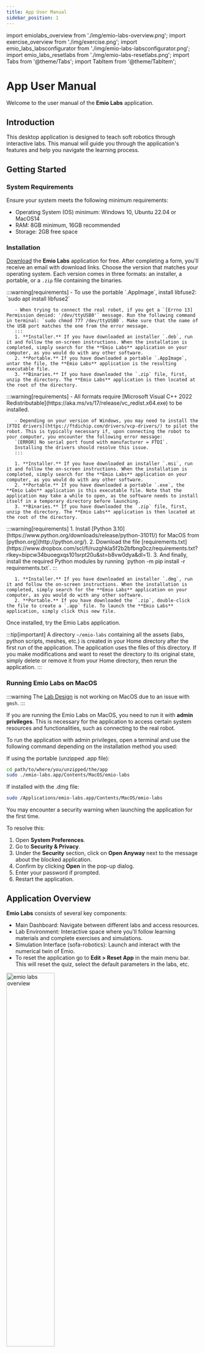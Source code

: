 ```yaml
---
title: App User Manual
sidebar_position: 1
---
```


import emiolabs_overview from './img/emio-labs-overview.png';
import exercise_overview from './img/exercise.png';
import emio_labs_labsconfigurator from './img/emio-labs-labsconfigurator.png';
import emio_labs_resetlabs from './img/emio-labs-resetlabs.png';
import Tabs from '@theme/Tabs';
import TabItem from '@theme/TabItem';

# App User Manual

Welcome to the user manual of the **Emio Labs** application.

## Introduction

This desktop application is designed to teach soft robotics through interactive labs. This manual will guide you through the application's features and help you navigate the learning process.

## Getting Started

### System Requirements

Ensure your system meets the following minimum requirements:

- Operating System (OS) minimum: Windows 10, Ubuntu 22.04 or MacOS14
- RAM: 8GB minimum, 16GB recommended
- Storage: 2GB free space

### Installation

[Download](https://mailchi.mp/compliance-robotics.com/download-emio-labs) the **Emio Labs** application for free. After completing a form, you'll receive an email with download links. Choose the version that matches your operating system. Each version comes in three formats: an installer, a portable, or a `.zip` file containing the binaries.

<Tabs className="unique-tabs" groupId="operating-systems">
  <TabItem value="linux" label="Linux" default>
       :::warning[requirements]
       - To use the portable `.AppImage`, install libfuse2: `sudo apt install libfuse2`

       - When trying to connect the real robot, if you get a `[Errno 13] Permission denied: '/dev/ttyUSB0'` message. Run the following command in terminal: `sudo chmod 777 /dev/ttyUSB0`. Make sure that the name of the USB port matches the one from the error message.
       ::: 
       1. **Installer.** If you have downloaded an installer `.deb`, run it and follow the on-screen instructions. When the installation is completed, simply search for the **Emio Labs** application on your computer, as you would do with any other software.
       2. **Portable.** If you have downloaded a portable `.AppImage`, untar the file, the **Emio Labs** application is the resulting executable file.   
       3. **Binaries.** If you have downloaded the `.zip` file, first, unzip the directory. The **Emio Labs** application is then located at the root of the directory. 
  </TabItem>
  <TabItem value="windows" label="Windows">
       :::warning[requirements]
       - All formats require [Microsoft Visual C++ 2022 Redistributable](https://aka.ms/vs/17/release/vc_redist.x64.exe) to be installed.

       - Depending on your version of Windows, you may need to install the [FTDI drivers](https://ftdichip.com/drivers/vcp-drivers/) to pilot the robot. This is typically necessary if, upon connecting the robot to your computer, you encounter the following error message:  
       `[ERROR] No serial port found with manufacturer = FTDI`.  
       Installing the drivers should resolve this issue.
       :::   

       1. **Installer.** If you have downloaded an installer `.msi`, run it and follow the on-screen instructions. When the installation is completed, simply search for the **Emio Labs** application on your computer, as you would do with any other software.
       2. **Portable.** If you have downloaded a portable `.exe`, the **Emio Labs** application is this executable file. Note that the application may take a while to open, as the software needs to install itself in a temporary directory before launching.   
       3. **Binaries.** If you have downloaded the `.zip` file, first, unzip the directory. The **Emio Labs** application is then located at the root of the directory. 

  </TabItem>
  <TabItem value="macos" label="MacOS">
       :::warning[requirements]
       1. Install [Python 3.10](https://www.python.org/downloads/release/python-31011/) for MacOS from [python.org](http://python.org/). 
       2. Download the file [requirements.txt](https://www.dropbox.com/scl/fi/ruzghkla5f2b2bfbng0cz/requirements.txt?rlkey=bipcw34buoegxqs101srpt20u&st=b8vw0dya&dl=1).
       3. And finally, install the required Python modules by running `python -m pip install -r requirements.txt`.
       :::

       1. **Installer.** If you have downloaded an installer `.dmg`, run it and follow the on-screen instructions. When the installation is completed, simply search for the **Emio Labs** application on your computer, as you would do with any other software.
       2. **Portable.** If you have downloaded the `.zip`, double-click the file to create a `.app` file. To launch the **Emio Labs** application, simply click this new file. 
  </TabItem>
</Tabs>

Once installed, try the Emio Labs application. 


:::tip[important]
A directory <code>~/emio-labs</code> containing all the assets (labs, python scripts, meshes, etc.) is created in your Home directory after the first run of the application. The application uses the files of this directory. If you make modifications and want to reset the directory to its original state, simply delete or remove it from your Home directory, then rerun the application.
:::

### Running Emio Labs on MacOS
:::warning
The [Lab Design](https://docs-support.compliance-robotics.com/docs/v25.06/Users/EmioLabs/find-labs/#lab---design) is not working on MacOS due to an issue with `gmsh`.
:::

If you are running the Emio Labs on MacOS, you need to run it with **admin privileges**. This is necessary for the application to access certain system resources and functionalities, such as connecting to the real robot.

To run the application with admin privileges, open a terminal and use the following command depending on the installation method you used:

If using the portable (unzipped .app file): 
```bash
cd path/to/where/you/unzipped/the/app
sudo ./emio-labs.app/Contents/MacOS/emio-labs
```

If installed with the .dmg file:
```bash
sudo /Applications/emio-labs.app/Contents/MacOS/emio-labs
```

You may encounter a security warning when launching the application for the first time. 

To resolve this:
1. Open **System Preferences**.
2. Go to **Security & Privacy**.
3. Under the **Security** section, click on **Open Anyway** next to the message about the blocked application.
4. Confirm by clicking **Open** in the pop-up dialog.
5. Enter your password if prompted.
6. Restart the application.

## Application Overview

**Emio Labs** consists of several key components:

- Main Dashboard: Navigate between different labs and access resources.
- Lab Environment: Interactive space where you'll follow learning materials and complete exercises and simulations.
- Simulation Interface (sofa-robotics): Launch and interact with the numerical twin of Emio.
- To reset the application go to **Edit > Reset App** in the main menu bar. This will reset the quiz, select the default parameters in the labs, etc.

<img className="centered" src={emiolabs_overview} width="50%" alt="emio labs overview"/>
<figcaption>The **Emio Labs** application on the Introduction page. The main dashboard is located at the top of each page.</figcaption>



## Navigating the Labs

The original content of **Emio Labs** created by Compliance Robotics offers a series of labs covering various aspects of soft robotics:

- Modeling
- Inverse Kinematics
- Pick & Place
- Design 
- Closed Loop

To access a lab:

1. Click on the desired lab from the main dashboard.
2. Read the lab overview and objectives.
3. Follow the step-by-step instructions within each lab.

If you want to create your own content, you can follow this [documentation](create-your-lab.md). 

## Managing the Labs
Since Emio Labs v25.12, you can add and reorder labs into the app via the **Labs Configurator** and the **Reset Labs** window.

The **Labs Configurator** lists all the labs available for Emio Labs that are in the `path/to/home/emio-labs/version/assets/labs` folder.
From there, you can **activate** a lab to be viewed in the app and **reorder** the labs by checking and drag and dropping the lab cards.


### Adding a Lab 
With the **Labs Configurator**, you can also add labs to the application.

:::tip
A lab should follow the [Lab Empty](https://github.com/SofaComplianceRobotics/Emio.lab_empty) template.
:::

To open the configurator, click on **Labs>Configure Labs** in the top menu bar.

<img className="centered" src={emio_labs_labsconfigurator} width="70%" alt="overview of the labs configurator window"/>

You can add a lab by inputting either of the following in the text input:
- A local path on your computer to a folder containing the lab material;
     - e.g., _/home/username/path/to/a/lab/folder_
- A link (`http` or `https`) to a `zip` archive.
     - e.g., _https://github.com/SofaComplianceRobotics/Emio.lab_empty/archive/refs/heads/main.zip_


Then click on the **Add** button to add the lab to the list of available labs for Emio Labs. This will copy the folder from the input into the `path/to/home/emio-labs/version/assets/labs` folder.

By default, the lab will be checked and added to the application. If you want to remove it to the Emio Labs app, click on the checkbox.

### Resetting the Labs
You can reset the labs content by opening the **Reset Labs** window by clicking the **Labs>Reset Labs**. Resetting a lab means copying back the original content of the labs into the `path/to/home/emio-labs/version/assets/labs` folder. This way, if you made changes to the labs material, you can easily come back to the initial state.

In the window, either select the labs you want to reset and click the **Reset Selected** button or simply click the **Reset All** button to reset all the labs.


<img className="centered" src={emio_labs_resetlabs} width="70%" alt="overview of the labs configurator window"/>

:::tip[important]
Note: You can only reset the labs that have been added with the Labs Configurator or the core labs.
:::

## Using the Simulation Software

The simulation software provides a numerical twin of Emio for experimentation:

- Each lab contains exercise sections within you could be asked to launch the simulation corresponding to the exercise.
- To launch the simulation, click the **SOFA** button within the section.
- For information about the simulation software, follow the [SOFA Robotics docs](../SOFARobotics/GUI-user-manual.md).

<img className="centered" src={exercise_overview} width="50%" alt="overview of an exercise section"/>
<figcaption>Example of a lab exercise. Notice the SOFA button at the bottom of the section. Follow the instructions and click on this button to launch the simulation of the exercise.</figcaption>

## Piloting the Real Device

After completing the requirements in simulation, you may have the opportunity to pilot the real soft robot:

- Ensure the physical device is properly connected and powered on.
- Toggle the "Simulation/Robot" button at the top of the simulation software to establish a connection between the simulator and the real device. When in "Robot" mode, pressing the play button will send simulation commands directly to the real device. 
- And finally use the interface controls to pilote Emio (see the [SOFA Robotics docs](../SOFARobotics/GUI-user-manual.md)).

## Sandbox

The **Emio Labs** application offers a sandbox mode which allow you to set up Emio exactly as you want. Using the original set of legs and connectors or your own designed parts. In the main dashboard click on the Sandbox link to open the corresponding page: 

1. Follow the instructions to help you set up your Emio and the numerical twin.
2. Launch the corresponding simulation by clicking on the SOFA button as usual, and enjoy.

## Additional Resources

Access supplementary materials through this website, including:

- [FAQs](faq.md)

For additional help or inquiries, please contact our support team using this [form](/emio-support-form).

